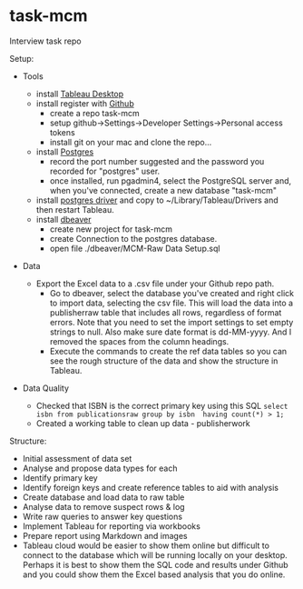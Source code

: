 # task-mcm
Interview task repo

Setup:
* Tools
  * install [Tableau Desktop](https://www.tableau.com/en-gb/trial/tableau-software)
  * install register with [Github](https://github.com/signup?ref_cta=Sign+up&ref_loc=header+logged+out&ref_page=%2F&source=header-home)
    * create a repo task-mcm
    * setup github->Settings->Developer Settings->Personal access tokens
    * install git on your mac and clone the repo...
  * install [Postgres](https://www.enterprisedb.com/downloads/postgres-postgresql-downloads)
    * record the port number suggested and the password you recorded for "postgres" user.
    * once installed, run pgadmin4, select the PostgreSQL server and, when you've connected, create a new database "task-mcm"
  * install [postgres driver](https://jdbc.postgresql.org/download/postgresql-42.7.4.jar) and copy to ~/Library/Tableau/Drivers and then restart Tableau.
  * install [dbeaver](https://dbeaver.io/download/)
    * create new project for task-mcm
    * create Connection to the postgres database.
    * open file ./dbeaver/MCM-Raw Data Setup.sql


* Data
  * Export the Excel data to a .csv file under your Github repo path.
    * Go to dbeaver, select the database you've created and right click to import data, selecting the csv file. This will load the data into a publisherraw table that includes all rows, regardless of format errors. Note that you need to set the import settings to set empty strings to null. Also make sure date format is dd-MM-yyyy. And I removed the spaces from the column headings.
    * Execute the commands to create the ref data tables so you can see the rough structure of the data and show the structure in Tableau.


* Data Quality
  * Checked that ISBN is the correct primary key using this SQL
`select isbn from publicationsraw
group by isbn 
having count(*) > 1;`
  *  Created a working table to clean up data - publisherwork


Structure:

* Initial assessment of data set
* Analyse and propose data types for each 
* Identify primary key
* Identify foreign keys and create reference tables to aid with analysis
* Create database and load data to raw table
* Analyse data to remove suspect rows & log
* Write raw queries to answer key questions
* Implement Tableau for reporting via workbooks
* Prepare report using Markdown and images 
* Tableau cloud would be easier to show them online but difficult to connect to the database which will be running locally on your desktop. Perhaps it is best to show them the SQL code and results under Github and you could show them the Excel based analysis that you do online.
